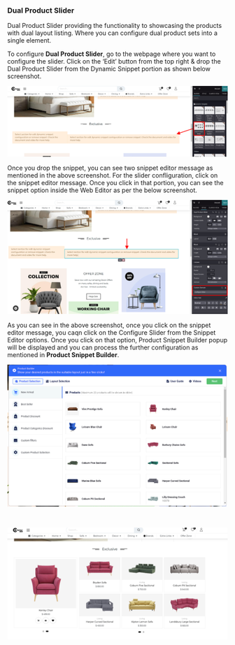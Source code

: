 
### Dual Product Slider



Dual Product Slider providing the functionality to showcasing the products with dual layout listing. Where you can configure dual product sets into a single element.


To configure **Dual Product Slider**, go to the webpage where you want to configure the slider. Click on the ‘Edit’ button from the top right & drop the Dual Product Slider from the Dynamic Snippet portion as shown below screenshot.


![](./images/46-1.png)


Once you drop the snippet, you can see two snippet editor message as mentioned in the above screenshot. For the slider confliguration, click on the snippet editor message. Once you click in that portion, you can see the snippet option inside the Web Editor as per the below screenshot.


![](./images/46-2.png)


As you can see in the above screenshot, once you click on the snippet editor message, you caqn click on the Configure Slider from the Snippet Editor options. Once you click on that option, Product Snippet Builder popup will be displayed and you can process the further configuration as mentioned in **Product Snippet Builder**.


![](./images/46-3.png)


 


![](./images/46-4.png)



